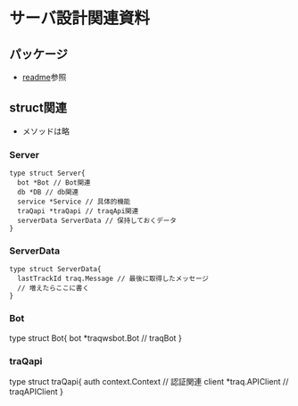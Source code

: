 # サーバ設計関連資料

## パッケージ
- [readme](../README.md)参照

## struct関連
- メソッドは略

### Server
```
type struct Server{
  bot *Bot // Bot関連
  db *DB // db関連
  service *Service // 具体的機能
  traQapi *traQapi // traqApi関連
  serverData ServerData // 保持しておくデータ
}
```

### ServerData
```
type struct ServerData{
  lastTrackId traq.Message // 最後に取得したメッセージ
  // 増えたらここに書く
}
```

### Bot
type struct Bot{
  bot *traqwsbot.Bot // traqBot
}

### traQapi
type struct traQapi{
  auth context.Context // 認証関連
  client *traq.APIClient // traqAPIClient
}
